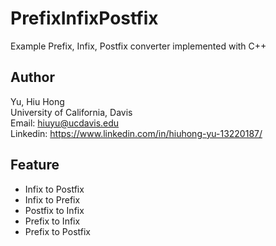 # PrefixInfixPostfix
Example Prefix, Infix, Postfix converter implemented with C++

## Author
Yu, Hiu Hong<br/>
University of California, Davis<br/>
Email: hiuyu@ucdavis.edu<br/>
Linkedin: https://www.linkedin.com/in/hiuhong-yu-13220187/

## Feature
- Infix to Postfix
- Infix to Prefix
- Postfix to Infix
- Prefix to Infix
- Prefix to Postfix

